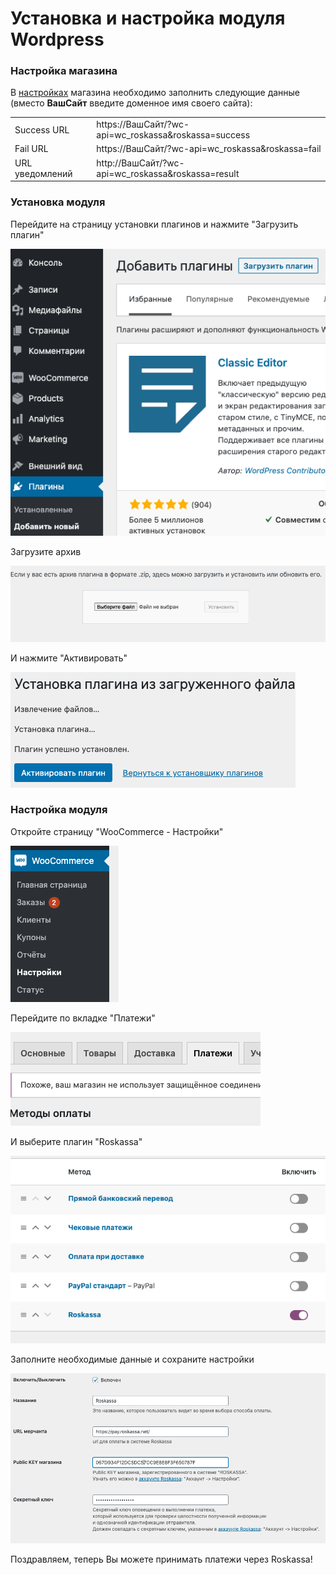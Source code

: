 # Установка и настройка модуля Wordpress

### Настройка магазина

В [настройках](https://my.roskassa.net/shop-settings/) магазина необходимо заполнить следующие данные \(вместо **ВашСайт** введите доменное имя своего сайта\):

|  |  |
| :--- | :--- |
| Success URL | https://ВашСайт/?wc-api=wc\_roskassa&roskassa=success |
| Fail URL | https://ВашСайт/?wc-api=wc\_roskassa&roskassa=fail |
| URL уведомлений | http://ВашСайт/?wc-api=wc\_roskassa&roskassa=result |

### Установка модуля

Перейдите на страницу установки плагинов и нажмите "Загрузить плагин"

![](../.gitbook/assets/image%20%2815%29.png)

Загрузите архив

![](../.gitbook/assets/image%20%283%29.png)

И нажмите "Активировать"

![](../.gitbook/assets/image%20%2810%29.png)

### Настройка модуля

Откройте страницу "WooCommerce - Настройки"

![](../.gitbook/assets/image%20%2822%29.png)

Перейдите по вкладке "Платежи"

![](../.gitbook/assets/image%20%2820%29.png)

И выберите плагин "Roskassa"

 

![](../.gitbook/assets/image%20%282%29.png)

Заполните необходимые данные и сохраните настройки

![](../.gitbook/assets/image.png)

Поздравляем, теперь Вы можете принимать платежи через Roskassa!






